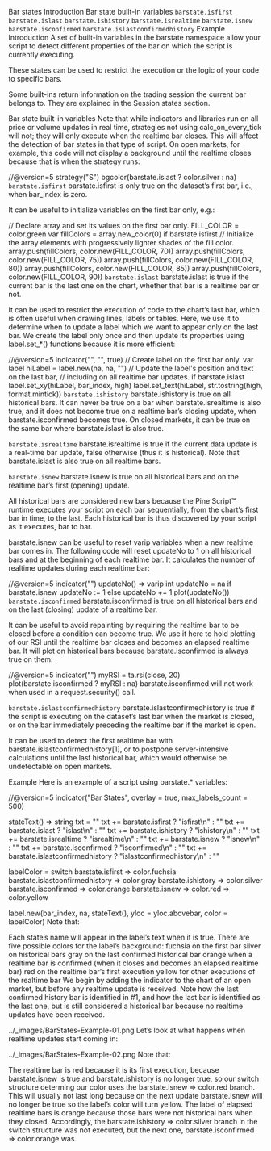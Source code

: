 Bar states
Introduction
Bar state built-in variables
`barstate.isfirst`
`barstate.islast`
`barstate.ishistory`
`barstate.isrealtime`
`barstate.isnew`
`barstate.isconfirmed`
`barstate.islastconfirmedhistory`
Example
Introduction
A set of built-in variables in the barstate namespace allow your script to detect different properties of the bar on which the script is currently executing.

These states can be used to restrict the execution or the logic of your code to specific bars.

Some built-ins return information on the trading session the current bar belongs to. They are explained in the Session states section.

Bar state built-in variables
Note that while indicators and libraries run on all price or volume updates in real time, strategies not using calc_on_every_tick will not; they will only execute when the realtime bar closes. This will affect the detection of bar states in that type of script. On open markets, for example, this code will not display a background until the realtime closes because that is when the strategy runs:

//@version=5
strategy("S")
bgcolor(barstate.islast ? color.silver : na)
`barstate.isfirst`
barstate.isfirst is only true on the dataset’s first bar, i.e., when bar_index is zero.

It can be useful to initialize variables on the first bar only, e.g.:

// Declare array and set its values on the first bar only.
FILL_COLOR = color.green
var fillColors = array.new_color(0)
if barstate.isfirst
    // Initialize the array elements with progressively lighter shades of the fill color.
    array.push(fillColors, color.new(FILL_COLOR, 70))
    array.push(fillColors, color.new(FILL_COLOR, 75))
    array.push(fillColors, color.new(FILL_COLOR, 80))
    array.push(fillColors, color.new(FILL_COLOR, 85))
    array.push(fillColors, color.new(FILL_COLOR, 90))
`barstate.islast`
barstate.islast is true if the current bar is the last one on the chart, whether that bar is a realtime bar or not.

It can be used to restrict the execution of code to the chart’s last bar, which is often useful when drawing lines, labels or tables. Here, we use it to determine when to update a label which we want to appear only on the last bar. We create the label only once and then update its properties using label.set_*() functions because it is more efficient:

//@version=5
indicator("", "", true)
// Create label on the first bar only.
var label hiLabel = label.new(na, na, "")
// Update the label's position and text on the last bar,
// including on all realtime bar updates.
if barstate.islast
    label.set_xy(hiLabel, bar_index, high)
    label.set_text(hiLabel, str.tostring(high, format.mintick))
`barstate.ishistory`
barstate.ishistory is true on all historical bars. It can never be true on a bar when barstate.isrealtime is also true, and it does not become true on a realtime bar’s closing update, when barstate.isconfirmed becomes true. On closed markets, it can be true on the same bar where barstate.islast is also true.

`barstate.isrealtime`
barstate.isrealtime is true if the current data update is a real-time bar update, false otherwise (thus it is historical). Note that barstate.islast is also true on all realtime bars.

`barstate.isnew`
barstate.isnew is true on all historical bars and on the realtime bar’s first (opening) update.

All historical bars are considered new bars because the Pine Script™ runtime executes your script on each bar sequentially, from the chart’s first bar in time, to the last. Each historical bar is thus discovered by your script as it executes, bar to bar.

barstate.isnew can be useful to reset varip variables when a new realtime bar comes in. The following code will reset updateNo to 1 on all historical bars and at the beginning of each realtime bar. It calculates the number of realtime updates during each realtime bar:

//@version=5
indicator("")
updateNo() =>
    varip int updateNo = na
    if barstate.isnew
        updateNo := 1
    else
        updateNo += 1
plot(updateNo())
`barstate.isconfirmed`
barstate.isconfirmed is true on all historical bars and on the last (closing) update of a realtime bar.

It can be useful to avoid repainting by requiring the realtime bar to be closed before a condition can become true. We use it here to hold plotting of our RSI until the realtime bar closes and becomes an elapsed realtime bar. It will plot on historical bars because barstate.isconfirmed is always true on them:

//@version=5
indicator("")
myRSI = ta.rsi(close, 20)
plot(barstate.isconfirmed ? myRSI : na)
barstate.isconfirmed will not work when used in a request.security() call.

`barstate.islastconfirmedhistory`
barstate.islastconfirmedhistory is true if the script is executing on the dataset’s last bar when the market is closed, or on the bar immediately preceding the realtime bar if the market is open.

It can be used to detect the first realtime bar with barstate.islastconfirmedhistory[1], or to postpone server-intensive calculations until the last historical bar, which would otherwise be undetectable on open markets.

Example
Here is an example of a script using barstate.* variables:

//@version=5
indicator("Bar States", overlay = true, max_labels_count = 500)

stateText() =>
    string txt = ""
    txt += barstate.isfirst     ? "isfirst\n"     : ""
    txt += barstate.islast      ? "islast\n"      : ""
    txt += barstate.ishistory   ? "ishistory\n"   : ""
    txt += barstate.isrealtime  ? "isrealtime\n"  : ""
    txt += barstate.isnew       ? "isnew\n"       : ""
    txt += barstate.isconfirmed ? "isconfirmed\n" : ""
    txt += barstate.islastconfirmedhistory ? "islastconfirmedhistory\n" : ""

labelColor = switch
    barstate.isfirst                => color.fuchsia
    barstate.islastconfirmedhistory => color.gray
    barstate.ishistory              => color.silver
    barstate.isconfirmed            => color.orange
    barstate.isnew                  => color.red
    => color.yellow

label.new(bar_index, na, stateText(), yloc = yloc.abovebar, color = labelColor)
Note that:

Each state’s name will appear in the label’s text when it is true.
There are five possible colors for the label’s background:
fuchsia on the first bar
silver on historical bars
gray on the last confirmed historical bar
orange when a realtime bar is confirmed (when it closes and becomes an elapsed realtime bar)
red on the realtime bar’s first execution
yellow for other executions of the realtime bar
We begin by adding the indicator to the chart of an open market, but before any realtime update is received. Note how the last confirmed history bar is identified in #1, and how the last bar is identified as the last one, but is still considered a historical bar because no realtime updates have been received.

../_images/BarStates-Example-01.png
Let’s look at what happens when realtime updates start coming in:

../_images/BarStates-Example-02.png
Note that:

The realtime bar is red because it is its first execution, because barstate.isnew is true and barstate.ishistory is no longer true, so our switch structure determing our color uses the barstate.isnew => color.red branch. This will usually not last long because on the next update barstate.isnew will no longer be true so the label’s color will turn yellow.
The label of elapsed realtime bars is orange because those bars were not historical bars when they closed. Accordingly, the barstate.ishistory => color.silver branch in the switch structure was not executed, but the next one, barstate.isconfirmed => color.orange was.